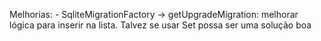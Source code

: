 Melhorias:
    - SqliteMigrationFactory -> getUpgradeMigration: melhorar lógica para inserir na lista. Talvez se usar Set possa ser uma solução boa